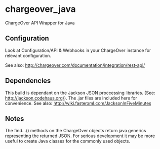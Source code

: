 chargeover_java
===============

ChargeOver API Wrapper for Java

Configuration
-------------

Look at Configuration/API & Webhooks in your ChargeOver instance for
relevant configuration.

See also:
http://chargeover.com/documentation/integration/rest-api/

Dependencies
------------

This build is dependant on the Jackson JSON proccessing
libraries. (See: http://jackson.codehaus.org/). The .jar files are
included here for convenience.
See also: http://wiki.fasterxml.com/JacksonInFiveMinutes

Notes
-----

The find...() methods on the ChargeOver objects return java generics
representing the returned JSON. For serious development it may be more
useful to create Java classes for the commonly used objects.